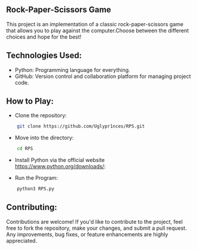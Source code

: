 Rock-Paper-Scissors Game
---------------------------------------------------------------------------------------------------------------------------------------
This project is an implementation of a classic rock-paper-scissors game that allows you to play against the computer.Choose between the different choices and hope for the best!

Technologies Used:
---------------------------------------------------------------------------------------------------------------------------------------
- Python: Programming language for everything.
- GitHub: Version control and collaboration platform for managing project code.

How to Play:
---------------------------------------------------------------------------------------------------------------------------------------

- Clone the repository:
```bash
    git clone https://github.com/Uglypr1nces/RPS.git
```

- Move into the directory:
```bash
    cd RPS
```

- Install Python via the official website https://www.python.org/downloads/:

- Run the Program:
```bash
    python3 RPS.py
```

Contributing:
---------------------------------------------------------------------------------------------------------------------------------------
Contributions are welcome! If you'd like to contribute to the project, feel free to fork the repository, make your changes, and submit a pull request.
Any improvements, bug fixes, or feature enhancements are highly appreciated.
